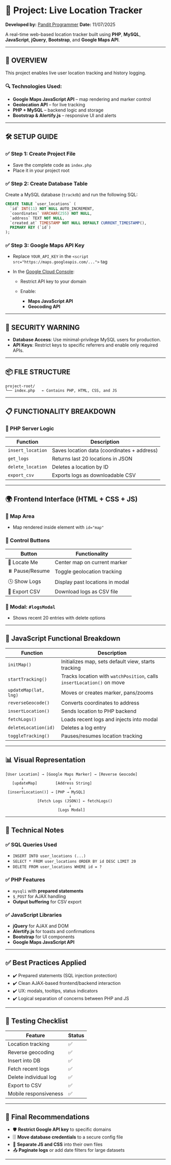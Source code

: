 

# 📄 Project: Live Location Tracker

**Developed by:** [Pandit Programmer](https://panditprogrammer.com) 
**Date:** 11/07/2025

A real-time web-based location tracker built using **PHP**, **MySQL**, **JavaScript**, **jQuery**, **Bootstrap**, and **Google Maps API**.

---

## 🔧 OVERVIEW

This project enables live user location tracking and history logging.

### 🔍 Technologies Used:
- **Google Maps JavaScript API** – map rendering and marker control  
- **Geolocation API** – for live tracking  
- **PHP + MySQL** – backend logic and storage  
- **Bootstrap & Alertify.js** – responsive UI and alerts  

---

## 🛠️ SETUP GUIDE

### ✅ Step 1: Create Project File
- Save the complete code as `index.php`
- Place it in your project root

### ✅ Step 2: Create Database Table
Create a MySQL database (`trackdb`) and run the following SQL:

```sql
CREATE TABLE `user_locations` (
  `id` INT(11) NOT NULL AUTO_INCREMENT,
  `coordinates` VARCHAR(255) NOT NULL,
  `address` TEXT NOT NULL,
  `created_at` TIMESTAMP NOT NULL DEFAULT CURRENT_TIMESTAMP(),
  PRIMARY KEY (`id`)
);
```

### ✅ Step 3: Google Maps API Key

* Replace `YOUR_API_KEY` in the `<script src="https://maps.googleapis.com/...">` tag
* In the [Google Cloud Console](https://console.cloud.google.com):

  * Restrict API key to your domain
  * Enable:

    * **Maps JavaScript API**
    * **Geocoding API**

---

## 🔐 SECURITY WARNING

* **Database Access**: Use minimal-privilege MySQL users for production.
* **API Keys**: Restrict keys to specific referrers and enable only required APIs.

---

## 📦 FILE STRUCTURE

```
project-root/
└── index.php   ← Contains PHP, HTML, CSS, and JS
```

---

## 📋 FUNCTIONALITY BREAKDOWN

### 🧠 PHP Server Logic

| Function          | Description                                 |
| ----------------- | ------------------------------------------- |
| `insert_location` | Saves location data (coordinates + address) |
| `get_logs`        | Returns last 20 locations in JSON           |
| `delete_location` | Deletes a location by ID                    |
| `export_csv`      | Exports logs as downloadable CSV            |

---

## 🌍 Frontend Interface (HTML + CSS + JS)

### 📌 Map Area

* Map rendered inside element with `id="map"`

### 📌 Control Buttons

| Button          | Functionality                   |
| --------------- | ------------------------------- |
| 📍 Locate Me    | Center map on current marker    |
| ⏸️ Pause/Resume | Toggle geolocation tracking     |
| 🕓 Show Logs    | Display past locations in modal |
| 📄 Export CSV   | Download logs as CSV file       |

### 📌 Modal: `#logsModal`

* Shows recent 20 entries with delete options

---

## 🔄 JavaScript Functional Breakdown

| Function              | Description                                                            |
| --------------------- | ---------------------------------------------------------------------- |
| `initMap()`           | Initializes map, sets default view, starts tracking                    |
| `startTracking()`     | Tracks location with `watchPosition`, calls `insertLocation()` on move |
| `updateMap(lat, lng)` | Moves or creates marker, pans/zooms                                    |
| `reverseGeocode()`    | Converts coordinates to address                                        |
| `insertLocation()`    | Sends location to PHP backend                                          |
| `fetchLogs()`         | Loads recent logs and injects into modal                               |
| `deleteLocation(id)`  | Deletes a log entry                                                    |
| `toggleTracking()`    | Pauses/resumes location tracking                                       |

---

## 📊 Visual Representation

```
[User Location] → [Google Maps Marker] → [Reverse Geocode]
       ↓                    ↓
   [updateMap]        [Address String]
       ↓                    ↓
 [insertLocation()] → [PHP → MySQL]
                            ↓
              [Fetch Logs (JSON)] ← fetchLogs()
                            ↓
                       [Logs Modal]
```

---

## 🧪 Technical Notes

### ✅ SQL Queries Used

* `INSERT INTO user_locations (...)`
* `SELECT * FROM user_locations ORDER BY id DESC LIMIT 20`
* `DELETE FROM user_locations WHERE id = ?`

### ✅ PHP Features

* `mysqli` with **prepared statements**
* `$_POST` for AJAX handling
* **Output buffering** for CSV export

### ✅ JavaScript Libraries

* **jQuery** for AJAX and DOM
* **Alertify.js** for toasts and confirmations
* **Bootstrap** for UI components
* **Google Maps JavaScript API**

---

## ✅ Best Practices Applied

* ✔️ Prepared statements (SQL injection protection)
* ✔️ Clean AJAX-based frontend/backend interaction
* ✔️ UX: modals, tooltips, status indicators
* ✔️ Logical separation of concerns between PHP and JS

---

## 🧪 Testing Checklist

| Feature               | Status |
| --------------------- | ------ |
| Location tracking     | ✅      |
| Reverse geocoding     | ✅      |
| Insert into DB        | ✅      |
| Fetch recent logs     | ✅      |
| Delete individual log | ✅      |
| Export to CSV         | ✅      |
| Mobile responsiveness | ✅      |

---

## 📌 Final Recommendations

* 🛡️ **Restrict Google API key** to specific domains
* 🗄️ **Move database credentials** to a secure config file
* 🧹 **Separate JS and CSS** into their own files
* 📤 **Paginate logs** or add date filters for large datasets

---



